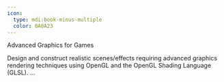 ```yaml
---
icon:
  type: mdi:book-minus-multiple
  color: 0A0A23
---
```

Advanced Graphics for Games

Design and construct realistic scenes/effects requiring advanced graphics rendering techniques using OpenGL and the OpenGL Shading Language (GLSL). ... 
